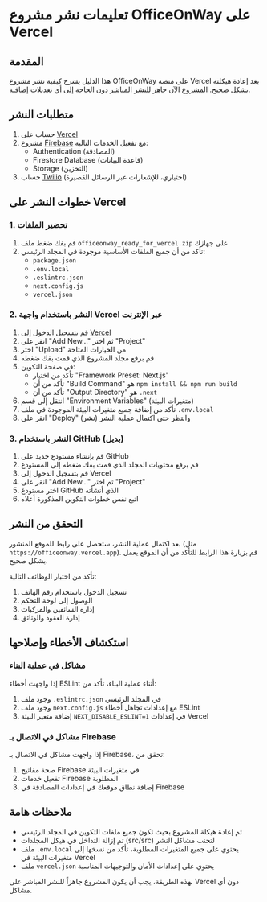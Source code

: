 # تعليمات نشر مشروع OfficeOnWay على Vercel

## المقدمة

هذا الدليل يشرح كيفية نشر مشروع OfficeOnWay على منصة Vercel بعد إعادة هيكلته بشكل صحيح. المشروع الآن جاهز للنشر المباشر دون الحاجة إلى أي تعديلات إضافية.

## متطلبات النشر

1. حساب على [Vercel](https://vercel.com)
2. مشروع [Firebase](https://firebase.google.com) مع تفعيل الخدمات التالية:
   - Authentication (المصادقة)
   - Firestore Database (قاعدة البيانات)
   - Storage (التخزين)
3. حساب [Twilio](https://twilio.com) (اختياري، للإشعارات عبر الرسائل القصيرة)

## خطوات النشر على Vercel

### 1. تحضير الملفات

1. قم بفك ضغط ملف `officeonway_ready_for_vercel.zip` على جهازك
2. تأكد من أن جميع الملفات الأساسية موجودة في المجلد الرئيسي:
   - `package.json`
   - `.env.local`
   - `.eslintrc.json`
   - `next.config.js`
   - `vercel.json`

### 2. النشر باستخدام واجهة Vercel عبر الإنترنت

1. قم بتسجيل الدخول إلى [Vercel](https://vercel.com)
2. انقر على "Add New..." ثم اختر "Project"
3. اختر "Upload" من الخيارات المتاحة
4. قم برفع مجلد المشروع الذي قمت بفك ضغطه
5. في صفحة التكوين:
   - تأكد من اختيار "Framework Preset: Next.js"
   - تأكد من أن "Build Command" هو `npm install && npm run build`
   - تأكد من أن "Output Directory" هو `.next`
6. انتقل إلى قسم "Environment Variables" (متغيرات البيئة)
7. تأكد من إضافة جميع متغيرات البيئة الموجودة في ملف `.env.local`
8. انقر على "Deploy" (نشر) وانتظر حتى اكتمال عملية النشر

### 3. النشر باستخدام GitHub (بديل)

1. قم بإنشاء مستودع جديد على GitHub
2. قم برفع محتويات المجلد الذي قمت بفك ضغطه إلى المستودع
3. قم بتسجيل الدخول إلى Vercel
4. انقر على "Add New..." ثم اختر "Project"
5. اختر مستودع GitHub الذي أنشأته
6. اتبع نفس خطوات التكوين المذكورة أعلاه

## التحقق من النشر

بعد اكتمال عملية النشر، ستحصل على رابط للموقع المنشور (مثل `https://officeonway.vercel.app`). قم بزيارة هذا الرابط للتأكد من أن الموقع يعمل بشكل صحيح.

تأكد من اختبار الوظائف التالية:
1. تسجيل الدخول باستخدام رقم الهاتف
2. الوصول إلى لوحة التحكم
3. إدارة السائقين والمركبات
4. إدارة العقود والوثائق

## استكشاف الأخطاء وإصلاحها

### مشاكل في عملية البناء

إذا واجهت أخطاء ESLint أثناء عملية البناء، تأكد من:
1. وجود ملف `.eslintrc.json` في المجلد الرئيسي
2. وجود ملف `next.config.js` مع إعدادات تجاهل أخطاء ESLint
3. إضافة متغير البيئة `NEXT_DISABLE_ESLINT=1` في إعدادات Vercel

### مشاكل في الاتصال بـ Firebase

إذا واجهت مشاكل في الاتصال بـ Firebase، تحقق من:
1. صحة مفاتيح Firebase في متغيرات البيئة
2. تفعيل خدمات Firebase المطلوبة
3. إضافة نطاق موقعك في إعدادات المصادقة في Firebase

## ملاحظات هامة

- تم إعادة هيكلة المشروع بحيث تكون جميع ملفات التكوين في المجلد الرئيسي
- تم إزالة التداخل في هيكل المجلدات (src/src) لتجنب مشاكل النشر
- ملف `.env.local` يحتوي على جميع المتغيرات المطلوبة، تأكد من نسخها إلى متغيرات البيئة في Vercel
- ملف `vercel.json` يحتوي على إعدادات الأمان والتوجيهات المناسبة

بهذه الطريقة، يجب أن يكون المشروع جاهزاً للنشر المباشر على Vercel دون أي مشاكل.
